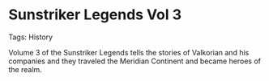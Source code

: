 # Sunstriker Legends Vol 3

Tags: History

Volume 3 of the Sunstriker Legends tells the stories of Valkorian and his companies and they traveled the Meridian Continent and became heroes of the realm.